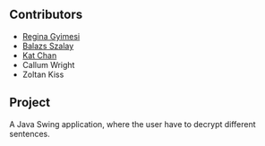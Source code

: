 ## Contributors

- [Regina Gyimesi](https://github.com/ReginaGyimesi)
- [Balazs Szalay](https://www.linkedin.com/in/balázs-szalay-b77bb0195)
- [Kat Chan](https://github.com/KatCh4n)
- Callum Wright
- Zoltan Kiss

## Project

A Java Swing application, where the user have to decrypt different sentences.
